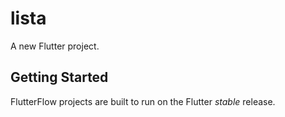 # lista

A new Flutter project.

## Getting Started

FlutterFlow projects are built to run on the Flutter _stable_ release.
